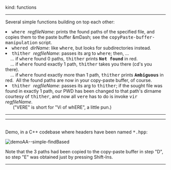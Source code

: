 kind: functions

<hr/>

Several simple functions building on top each other:
<lu>

<li><tt>where </tt> <i>regfileName</i>: prints the found paths of the specified file, and copies them to the paste 
buffer &mDash; see the <tt>copyPaste-buffer-manipulation</tt> script.</li>

<li><tt>whered </tt> <i>dirName</i>: like <tt>where</tt>, but looks for subdirectories instead.</li>

<li><tt>thither </tt> <i>regfileName</i>: passes its arg to <tt>where</tt>; then, ...
<br/>&nbsp;&nbsp;&nbsp;&nbsp;... if <tt>where</tt> found 0 paths, <tt>thither</tt> prints <b><tt>Not found</tt></b> in red.
<br/>&nbsp;&nbsp;&nbsp;&nbsp;... if <tt>where</tt> found exactly 1 path, <tt>thither</tt> takes you there (cd's you there).
<br/>&nbsp;&nbsp;&nbsp;&nbsp;... if <tt>where</tt> found exactly more than 1 path, <tt>thither</tt> prints <b><tt>Ambiguous</tt></b> in red.&nbsp;&nbsp;All the found paths are now in your copy-paste buffer, of course.
    </li>

<li><tt>thither </tt> <i>regfileName</i>: passes its arg to <tt>thither</tt>; if the sought file was found in exactly 1 path, our PWD has been changed to that path's dirname courtesy of <tt>thither</tt>, and now all <tt>vere</tt> has to do is invoke <tt>vir</tt> <i>regfileName</i>.
<br/>&nbsp;&nbsp;&nbsp;&nbsp;&nbsp;&nbsp;("VERE" is short for "Vi of whERE", a little pun.)
      </li>
</lu>
<hr/>
<hr/><br/>
Demo, in a C++ codebase where headers have been named <tt>*.hpp</tt>:

![demoAA--simple-findBased](https://github.com/user-attachments/assets/649c8bc7-6c15-4f85-9137-06fd0028ec8c)

Note that the 3 paths had been copied to the copy-paste buffer in step "D", so step "E" was obtained just by pressing Shift-Ins.

<hr/>

